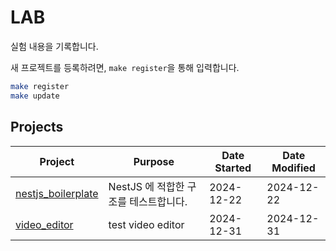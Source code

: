 # LAB

실험 내용을 기록합니다.

새 프로젝트를 등록하려면, `make register`을 통해 입력합니다.

```bash
make register
make update
```

## Projects

| Project                                           | Purpose                               | Date Started | Date Modified |
| ------------------------------------------------- | ------------------------------------- | ------------ | ------------- |
| [nestjs_boilerplate](projects/nestjs_boilerplate) | NestJS 에 적합한 구조를 테스트합니다. | 2024-12-22   | 2024-12-22    |
| [video_editor](projects/video_editor)             | test video editor                     | 2024-12-31   | 2024-12-31    |
